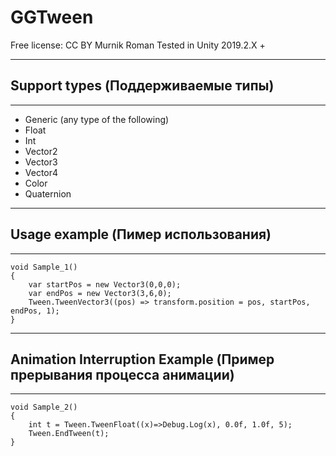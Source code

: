 # GGTween

Free license: CC BY Murnik Roman
Tested in Unity 2019.2.X +

____
 ## Support types (Поддерживаемые типы)    
____
- Generic (any type of the following)
- Float
- Int
- Vector2
- Vector3
- Vector4
- Color
- Quaternion

____  
 ## Usage example (Пимер использования)
____   
	
```using GGTools.GGTween;
void Sample_1()
{
	var startPos = new Vector3(0,0,0);
	var endPos = new Vector3(3,6,0);
	Tween.TweenVector3((pos) => transform.position = pos, startPos, endPos, 1);
}
```
____   
 ## Animation Interruption Example (Пример прерывания процесса анимации)
____  
  
	void Sample_2()
	{
		int t = Tween.TweenFloat((x)=>Debug.Log(x), 0.0f, 1.0f, 5);
		Tween.EndTween(t);
	}
